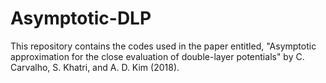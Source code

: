 # Asymptotic-DLP

This repository contains the codes used in the paper entitled, "Asymptotic approximation for the close evaluation of double-layer potentials" by C. Carvalho, S. Khatri, and A. D. Kim (2018).
